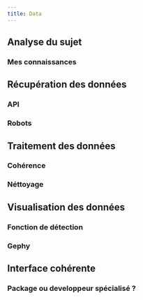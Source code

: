 ```yaml
---
title: Data
---
```


## Analyse du sujet

### Mes connaissances

## Récupération des données

### API

### Robots

## Traitement des données

### Cohérence

### Néttoyage

## Visualisation des données

### Fonction de détection

### Gephy

## Interface cohérente 

### Package ou developpeur spécialisé ?
